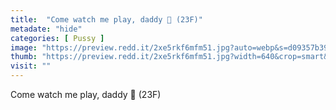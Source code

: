 ```yaml
---
title:  "Come watch me play, daddy 🥺 (23F)"
metadate: "hide"
categories: [ Pussy ]
image: "https://preview.redd.it/2xe5rkf6mfm51.jpg?auto=webp&s=d09357b39d373c117f86aba0c617511629126693"
thumb: "https://preview.redd.it/2xe5rkf6mfm51.jpg?width=640&crop=smart&auto=webp&s=f5fd02abf4c17dbdb25dd79a13242c60e294dc18"
visit: ""
---
```

Come watch me play, daddy 🥺 (23F)
